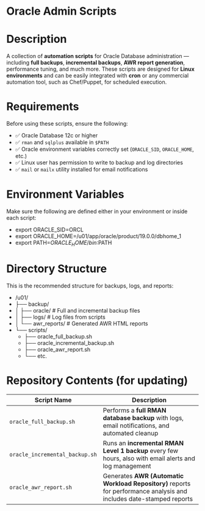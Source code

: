 # Oracle Admin Scripts

# Description
A collection of **automation scripts** for Oracle Database administration — including **full backups**, **incremental backups**, **AWR report generation**, performance tuning, and much more. These scripts are designed for **Linux environments** and can be easily integrated with **cron** 
or any commercial automation tool, such as Chef/Puppet, for scheduled execution.

# Requirements
Before using these scripts, ensure the following:
   - ✅ Oracle Database 12c or higher  
   - ✅ `rman` and `sqlplus` available in `$PATH`  
   - ✅ Oracle environment variables correctly set (`ORACLE_SID`, `ORACLE_HOME`, etc.)  
   - ✅ Linux user has permission to write to backup and log directories
   - ✅ `mail` or `mailx` utility installed for email notifications  

# Environment Variables
Make sure the following are defined either in your environment or inside each script:
   - export ORACLE_SID=ORCL
   - export ORACLE_HOME=/u01/app/oracle/product/19.0.0/dbhome_1
   - export PATH=$ORACLE_HOME/bin:$PATH

# Directory Structure
This is the recommended structure for backups, logs, and reports:
   - /u01/
   - ├── backup/
   - │    ├── oracle/               # Full and incremental backup files
   - │    ├── logs/                 # Log files from scripts
   - │    └── awr_reports/          # Generated AWR HTML reports
   - └── scripts/
      - ├── oracle_full_backup.sh
      - ├── oracle_incremental_backup.sh
      - ├── oracle_awr_report.sh
      - └── etc.

# Repository Contents (for updating)

| Script Name                          | Description                                                                                                   |
|--------------------------------------|---------------------------------------------------------------------------------------------------------------|
| `oracle_full_backup.sh`              | Performs a **full RMAN database backup** with logs, email notifications, and automated cleanup                |
| `oracle_incremental_backup.sh`       | Runs an **incremental RMAN Level 1 backup** every few hours, also with email alerts and log management        |
| `oracle_awr_report.sh`               | Generates **AWR (Automatic Workload Repository)** reports for performance analysis and includes date-stamped reports  |



